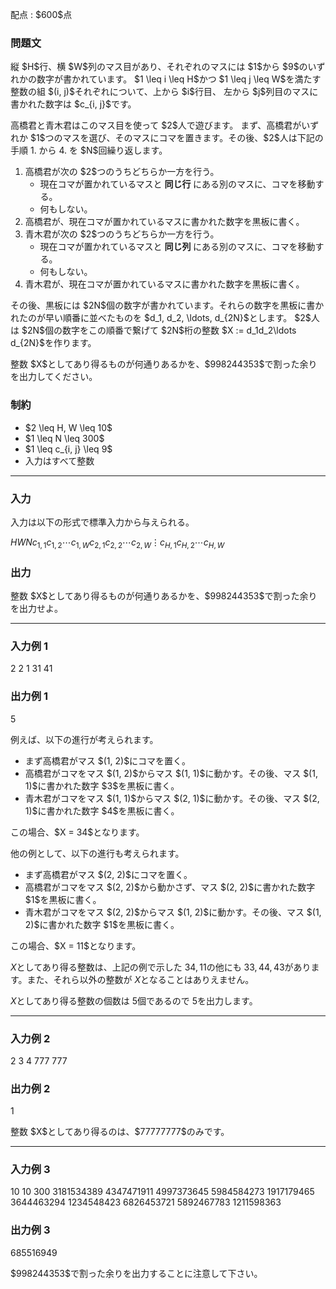 
<div>

<span>

<span>

<p>
配点 : $600$点
</p>

<div>

<section>

### **問題文**

<p>
縦 $H$行、横 $W$列のマス目があり、それぞれのマスには $1$から $9$のいずれかの数字が書かれています。
$1 \leq i \leq H$かつ $1 \leq j \leq W$を満たす整数の組 $(i, j)$それぞれについて、上から $i$行目、 左から $j$列目のマスに書かれた数字は $c_{i, j}$です。
</p>

<p>
高橋君と青木君はこのマス目を使って $2$人で遊びます。
まず、高橋君がいずれか $1$つのマスを選び、そのマスにコマを置きます。その後、$2$人は下記の手順 1. から 4. を $N$回繰り返します。
</p>

<ol>

<li>
高橋君が次の $2$つのうちどちらか一方を行う。
<ul>

<li>
現在コマが置かれているマスと
<strong>
同じ行
</strong>
にある別のマスに、コマを移動する。
</li>

<li>
何もしない。
</li>

</ul>

</li>

<li>
高橋君が、現在コマが置かれているマスに書かれた数字を黒板に書く。
</li>

<li>
青木君が次の $2$つのうちどちらか一方を行う。
<ul>

<li>
現在コマが置かれているマスと
<strong>
同じ列
</strong>
にある別のマスに、コマを移動する。
</li>

<li>
何もしない。
</li>

</ul>

</li>

<li>
青木君が、現在コマが置かれているマスに書かれた数字を黒板に書く。
</li>

</ol>

<p>
その後、黒板には $2N$個の数字が書かれています。それらの数字を黒板に書かれたのが早い順番に並べたものを $d_1, d_2, \ldots, d_{2N}$とします。
$2$人は $2N$個の数字をこの順番で繋げて $2N$桁の整数 $X := d_1d_2\ldots d_{2N}$を作ります。
</p>

<p>
整数 $X$としてあり得るものが何通りあるかを、$998244353$で割った余りを出力してください。
</p>

</section>

</div>

<div>

<section>

### **制約**

<ul>

<li>
$2 \leq H, W \leq 10$
</li>

<li>
$1 \leq N \leq 300$
</li>

<li>
$1 \leq c_{i, j} \leq 9$
</li>

<li>
入力はすべて整数
</li>

</ul>

</section>

</div>

---

<div>

<div>

<section>

### **入力**

<p>
入力は以下の形式で標準入力から与えられる。
</p>

<div>

$H$$W$$N$$c_{1, 1}$$c_{1, 2}$$\cdots$$c_{1, W}$$c_{2, 1}$$c_{2, 2}$$\cdots$$c_{2, W}$$\vdots$$c_{H, 1}$$c_{H, 2}$$\cdots$$c_{H, W}$
</div>

</section>

</div>

<div>

<section>

### **出力**

<p>
整数 $X$としてあり得るものが何通りあるかを、$998244353$で割った余りを出力せよ。
</p>

</section>

</div>

</div>

---

<div>

<section>

### **入力例 1**

<div>

2 2 1
31
41

</div>

</section>

</div>

<div>

<section>

### **出力例 1**

<div>

5

</div>

<p>
例えば、以下の進行が考えられます。
</p>

<ul>

<li>
まず高橋君がマス $(1, 2)$にコマを置く。
</li>

<li>
高橋君がコマをマス $(1, 2)$からマス $(1, 1)$に動かす。その後、マス $(1, 1)$に書かれた数字 $3$を黒板に書く。
</li>

<li>
青木君がコマをマス $(1, 1)$からマス $(2, 1)$に動かす。その後、マス $(2, 1)$に書かれた数字 $4$を黒板に書く。
</li>

</ul>

<p>
この場合、$X = 34$となります。

他の例として、以下の進行も考えられます。
</p>

<ul>

<li>
まず高橋君がマス $(2, 2)$にコマを置く。
</li>

<li>
高橋君がコマをマス $(2, 2)$から動かさず、マス $(2, 2)$に書かれた数字 $1$を黒板に書く。
</li>

<li>
青木君がコマをマス $(2, 2)$からマス $(1, 2)$に動かす。その後、マス $(1, 2)$に書かれた数字 $1$を黒板に書く。
</li>

</ul>

<p>
この場合、$X = 11$となります。

$X$としてあり得る整数は、上記の例で示した $34, 11$の他にも $33, 44, 43$があります。また、それら以外の整数が $X$となることはありえません。

$X$としてあり得る整数の個数は $5$個であるので $5$を出力します。
</p>

</section>

</div>

---

<div>

<section>

### **入力例 2**

<div>

2 3 4
777
777

</div>

</section>

</div>

<div>

<section>

### **出力例 2**

<div>

1

</div>

<p>
整数 $X$としてあり得るのは、$77777777$のみです。
</p>

</section>

</div>

---

<div>

<section>

### **入力例 3**

<div>

10 10 300
3181534389
4347471911
4997373645
5984584273
1917179465
3644463294
1234548423
6826453721
5892467783
1211598363

</div>

</section>

</div>

<div>

<section>

### **出力例 3**

<div>

685516949

</div>

<p>
$998244353$で割った余りを出力することに注意して下さい。
</p>

</section>

</div>

</span>

</span>

</div>
